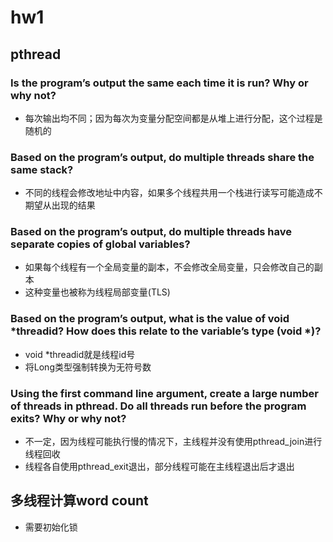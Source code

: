 # hw1
## pthread
### Is the program’s output the same each time it is run? Why or why not?
- 每次输出均不同；因为每次为变量分配空间都是从堆上进行分配，这个过程是随机的
### Based on the program’s output, do multiple threads share the same stack?
- 不同的线程会修改地址中内容，如果多个线程共用一个栈进行读写可能造成不期望从出现的结果
### Based on the program’s output, do multiple threads have separate copies of global variables?
- 如果每个线程有一个全局变量的副本，不会修改全局变量，只会修改自己的副本
- 这种变量也被称为线程局部变量(TLS)
### Based on the program’s output, what is the value of void *threadid? How does this relate to the variable’s type (void *)?
- void *threadid就是线程id号
- 将Long类型强制转换为无符号数
### Using the first command line argument, create a large number of threads in pthread. Do all threads run before the program exits? Why or why not?
- 不一定，因为线程可能执行慢的情况下，主线程并没有使用pthread_join进行线程回收
- 线程各自使用pthread_exit退出，部分线程可能在主线程退出后才退出

## 多线程计算word count
- 需要初始化锁